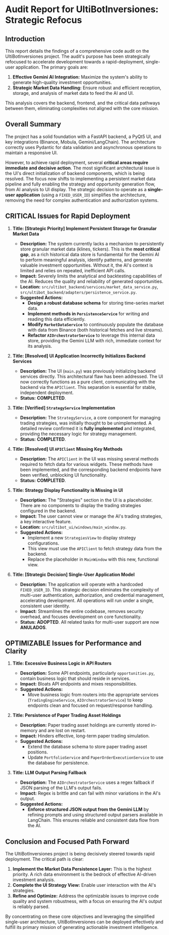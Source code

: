 # Audit Report for UltiBotInversiones: Strategic Refocus

## Introduction

This report details the findings of a comprehensive code audit on the UltiBotInversiones project. The audit's purpose has been strategically refocused to accelerate development towards a rapid-deployment, single-user application. The primary goals are:

1.  **Effective Gemini AI Integration:** Maximize the system's ability to generate high-quality investment opportunities.
2.  **Strategic Market Data Handling:** Ensure robust and efficient reception, storage, and analysis of market data to feed the AI and UI.

This analysis covers the backend, frontend, and the critical data pathways between them, eliminating complexities not aligned with the core mission.

## Overall Summary

The project has a solid foundation with a FastAPI backend, a PyQt5 UI, and key integrations (Binance, Mobula, Gemini/LangChain). The architecture correctly uses Pydantic for data validation and asynchronous operations to maintain a responsive UI.

However, to achieve rapid deployment, several **critical areas require immediate and decisive action**. The most significant architectural issue is the UI's direct initialization of backend components, which is being resolved. The focus now shifts to implementing a persistent market data pipeline and fully enabling the strategy and opportunity generation flow, from AI analysis to UI display. The strategic decision to operate as a **single-user application** (using a `FIXED_USER_ID`) simplifies the architecture, removing the need for complex authentication and authorization systems.

## CRITICAL Issues for Rapid Deployment

1.  **Title: [Strategic Priority] Implement Persistent Storage for Granular Market Data**
    *   **Description:** The system currently lacks a mechanism to persistently store granular market data (klines, tickers). This is the **most critical gap**, as a rich historical data store is fundamental for the Gemini AI to perform meaningful analysis, identify patterns, and generate valuable investment opportunities. Without it, the AI's context is limited and relies on repeated, inefficient API calls.
    *   **Impact:** Severely limits the analytical and backtesting capabilities of the AI. Reduces the quality and reliability of generated opportunities.
    *   **Location:** `src/ultibot_backend/services/market_data_service.py`, `src/ultibot_backend/adapters/persistence_service.py`.
    *   **Suggested Actions:**
        *   **Design a robust database schema** for storing time-series market data.
        *   **Implement methods in `PersistenceService`** for writing and reading this data efficiently.
        *   **Modify `MarketDataService`** to continuously populate the database with data from Binance (both historical fetches and live streams).
        *   **Refactor `AIOrchestratorService`** to leverage this internal data store, providing the Gemini LLM with rich, immediate context for its analysis.

2.  **Title: [Resolved] UI Application Incorrectly Initializes Backend Services**
    *   **Description:** The UI (`main.py`) was previously initializing backend services directly. This architectural flaw has been addressed. The UI now correctly functions as a pure client, communicating with the backend via the `APIClient`. This separation is essential for stable, independent deployment.
    *   **Status:** **COMPLETED**.

3.  **Title: [Verified] `StrategyService` Implementation**
    *   **Description:** The `StrategyService`, a core component for managing trading strategies, was initially thought to be unimplemented. A detailed review confirmed it is **fully implemented** and integrated, providing the necessary logic for strategy management.
    *   **Status:** **COMPLETED**.

4.  **Title: [Resolved] UI `APIClient` Missing Key Methods**
    *   **Description:** The `APIClient` in the UI was missing several methods required to fetch data for various widgets. These methods have been implemented, and the corresponding backend endpoints have been verified, unblocking UI functionality.
    *   **Status:** **COMPLETED**.

5.  **Title: Strategy Display Functionality is Missing in UI**
    *   **Description:** The "Strategies" section in the UI is a placeholder. There are no components to display the trading strategies configured in the backend.
    *   **Impact:** The user cannot view or manage the AI's trading strategies, a key interactive feature.
    *   **Location:** `src/ultibot_ui/windows/main_window.py`.
    *   **Suggested Actions:**
        *   Implement a new `StrategiesView` to display strategy configurations.
        *   This view must use the `APIClient` to fetch strategy data from the backend.
        *   Replace the placeholder in `MainWindow` with this new, functional view.

6.  **Title: [Strategic Decision] Single-User Application Model**
    *   **Description:** The application will operate with a hardcoded `FIXED_USER_ID`. This strategic decision eliminates the complexity of multi-user authentication, authorization, and credential management, accelerating development. All operations will run under a single, consistent user identity.
    *   **Impact:** Streamlines the entire codebase, removes security overhead, and focuses development on core functionality.
    *   **Status:** **ADOPTED**. All related tasks for multi-user support are now **ANULADOS**.

## OPTIMIZABLE Issues for Performance and Clarity

1.  **Title: Excessive Business Logic in API Routers**
    *   **Description:** Some API endpoints, particularly `opportunities.py`, contain business logic that should reside in services.
    *   **Impact:** Bloats API endpoints and mixes responsibilities.
    *   **Suggested Actions:**
        *   Move business logic from routers into the appropriate services (`TradingEngineService`, `AIOrchestratorService`) to keep endpoints clean and focused on request/response handling.

2.  **Title: Persistence of Paper Trading Asset Holdings**
    *   **Description:** Paper trading asset holdings are currently stored in-memory and are lost on restart.
    *   **Impact:** Hinders effective, long-term paper trading simulation.
    *   **Suggested Actions:**
        *   Extend the database schema to store paper trading asset positions.
        *   Update `PortfolioService` and `PaperOrderExecutionService` to use the database for persistence.

3.  **Title: LLM Output Parsing Fallback**
    *   **Description:** The `AIOrchestratorService` uses a regex fallback if JSON parsing of the LLM's output fails.
    *   **Impact:** Regex is brittle and can fail with minor variations in the AI's output.
    *   **Suggested Actions:**
        *   **Enforce structured JSON output from the Gemini LLM** by refining prompts and using structured output parsers available in LangChain. This ensures reliable and consistent data flow from the AI.

## Conclusion and Focused Path Forward

The UltiBotInversiones project is being decisively steered towards rapid deployment. The critical path is clear:

1.  **Implement the Market Data Persistence Layer:** This is the highest priority. A rich data environment is the bedrock of effective AI-driven investment analysis.
2.  **Complete the UI Strategy View:** Enable user interaction with the AI's strategies.
3.  **Refine and Optimize:** Address the optimizable issues to improve code quality and system robustness, with a focus on ensuring the AI's output is reliably parsed.

By concentrating on these core objectives and leveraging the simplified single-user architecture, UltiBotInversiones can be deployed effectively and fulfill its primary mission of generating actionable investment intelligence.
